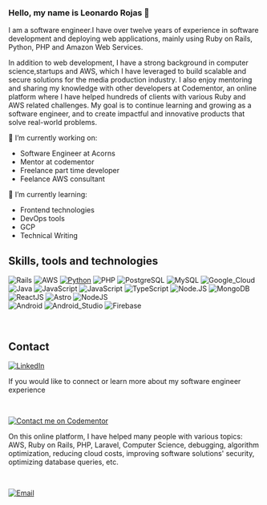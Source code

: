 ### Hello, my name is Leonardo Rojas 👋

I am a software engineer.I have over twelve years of experience in software development and deploying web applications, mainly using Ruby on Rails, Python, PHP and Amazon Web Services.

In addition to web development, I have a strong background in computer science,startups and AWS, which I have leveraged to build scalable and secure solutions for the media production industry. I also enjoy mentoring and sharing my knowledge with other developers at Codementor, an online platform where I have helped hundreds of clients with various Ruby and AWS related challenges. My goal is to continue learning and growing as a software engineer, and to create impactful and innovative products that solve real-world problems.

🔭 I’m currently working on:
- Software Engineer at Acorns
- Mentor at codementor
- Freelance part time developer
- Feelance AWS consultant

🌱 I’m currently learning:
- Frontend technologies
- DevOps tools
- GCP
- Technical Writing

## Skills, tools and technologies
![Rails](https://img.shields.io/badge/Ruby_on_Rails-CC0000?style=for-the-badge&logo=ruby-on-rails&logoColor=white)
![AWS](https://img.shields.io/badge/AWS-232F3E?style=for-the-badge&logo=amazon-aws&logoColor=white&labelColor=101010)
[![Python](https://img.shields.io/badge/Python-yellow?style=for-the-badge&logo=python&logoColor=white&labelColor=101010)]()
![PHP](https://img.shields.io/badge/PHP-007396?style=for-the-badge&logo=php&logoColor=white&labelColor=101010)
<img src="https://img.shields.io/badge/PostgreSQL-4169E1.svg?style=for-the-badge&logo=PostgreSQL&logoColor=white" alt="PostgreSQL">
![MySQL](https://img.shields.io/badge/MySQL-4479A1?style=for-the-badge&logo=mysql&logoColor=white&labelColor=101010)
![Google_Cloud](https://img.shields.io/badge/Google_Cloud-4285F4?style=for-the-badge&logo=googlecloud&logoColor=white&labelColor=101010)
</br>
![Java](https://img.shields.io/badge/Java-007396?style=for-the-badge&logo=java&logoColor=white&labelColor=101010)
<img src="https://img.shields.io/badge/JavaScript-F7DF1E.svg?style=for-the-badge&logo=JavaScript&logoColor=black" alt="JavaScript">
![JavaScript](https://img.shields.io/badge/JavaScript-F7DF1E?style=for-the-badge&logo=javascript&logoColor=white&labelColor=101010)
<img src="https://img.shields.io/badge/TypeScript-3178C6.svg?style=for-the-badge&logo=TypeScript&logoColor=white" alt="TypeScript">
![Node.JS](https://img.shields.io/badge/Node.JS-339933?style=for-the-badge&logo=node.js&logoColor=white&labelColor=101010)
![MongoDB](https://img.shields.io/badge/MongoDB-47A248?style=for-the-badge&logo=mongodb&logoColor=white&labelColor=101010)
</br>
<img src="https://img.shields.io/badge/React-61DAFB.svg?style=for-the-badge&logo=React&logoColor=black" alt="ReactJS">
<img src="https://img.shields.io/badge/Vue.js-35495E.svg?style=for-the-badge&logo=vuedotjs&logoColor=white" alt="Astro">
<img src="https://img.shields.io/badge/Node.js-339933.svg?style=for-the-badge&logo=nodedotjs&logoColor=white" alt="NodeJS">
</br>
![Android](https://img.shields.io/badge/Android-3DDC84?style=for-the-badge&logo=android&logoColor=white&labelColor=101010)
![Android_Studio](https://img.shields.io/badge/Android_Studio-3DDC84?style=for-the-badge&logo=android-studio&logoColor=white&labelColor=101010)
![Firebase](https://img.shields.io/badge/Firebase-FFCA28?style=for-the-badge&logo=firebase&logoColor=white&labelColor=101010)

</br>

## Contact
  
[![LinkedIn](https://img.shields.io/badge/LinkedIn-Leonardo_Rojas-0077B5?style=for-the-badge&logo=linkedin&logoColor=white&labelColor=101010)](https://www.linkedin.com/in/leonardo-rojas-b762248a/)

If you would like to connect or learn more about my software engineer experience

<br/>


[![Contact me on Codementor](https://www.codementor.io/m-badges/leonardorojas/find-me-on-cm-b.svg)](https://www.codementor.io/@leonardorojas?refer=badge)

On this online platform, I have helped many people with various topics: AWS, Ruby on Rails, PHP, Laravel, Computer Science, debugging, algorithm optimization, reducing cloud costs, improving software solutions' security, optimizing database queries, etc.

<br/>

[![Email](https://img.shields.io/badge/Email-lerojasrojas@gmail.com-D14836?style=for-the-badge&logo=gmail&logoColor=white&labelColor=101010)](mailto:lerojasrojas@gmail.com)
